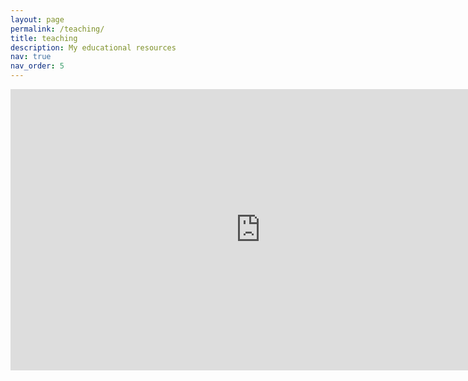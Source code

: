 ```yaml
---
layout: page
permalink: /teaching/
title: teaching
description: My educational resources
nav: true
nav_order: 5
---
```


<div class="embed-container">
    <iframe 
        width="800" height="450" 
        src="https://www.youtube-nocookie.com/embed/kORtdIWZvwc?rel=0"
        frameborder="0" 
        allowfullscreen="true">
    </iframe>
</div>
